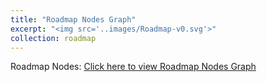 ```yaml
---
title: "Roadmap Nodes Graph"
excerpt: "<img src='..images/Roadmap-v0.svg'>"
collection: roadmap
---
```


Roadmap Nodes:
[Click here to view Roadmap Nodes Graph](https://github.com/phoenixml/roadmap.github.io/blob/master/images/Roadmap-v0.svg?raw=true)
